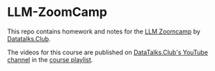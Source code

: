 # LLM-ZoomCamp
This repo contains homework and notes for the [LLM Zoomcamp](https://github.com/DataTalksClub/llm-zoomcamp/tree/main) by [Datatalks.Club](https://datatalks.club/).

The videos for this course are published on [DataTalks.Club's YouTube channel](https://www.youtube.com/c/DataTalksClub) in the [course playlist](https://www.youtube.com/playlist?list=PL3MmuxUbc_hIB4fSqLy_0AfTjVLpgjV3R).
